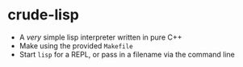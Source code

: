 crude-lisp
==========

* A *very* simple lisp interpreter written in pure C++
* Make using the provided `Makefile`
* Start `lisp` for a REPL, or pass in a filename via the command line
